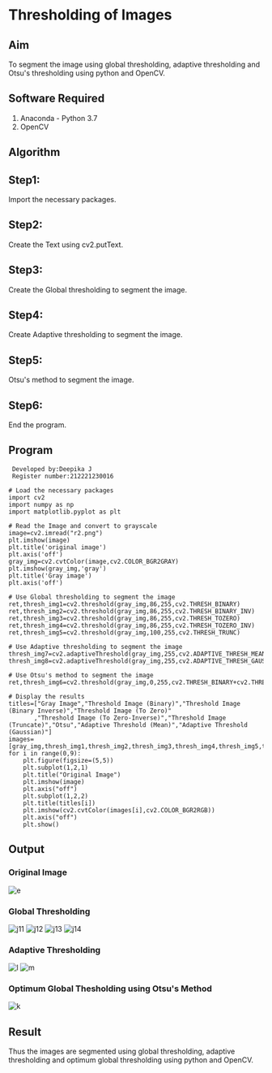# Thresholding of Images
## Aim
To segment the image using global thresholding, adaptive thresholding and Otsu's thresholding using python and OpenCV.

## Software Required
1. Anaconda - Python 3.7
2. OpenCV

## Algorithm
## Step1:
Import the necessary packages.

## Step2:
Create the Text using cv2.putText.

## Step3:
Create the Global thresholding to segment the image.

## Step4:
Create Adaptive thresholding to segment the image.

## Step5:
Otsu's method to segment the image.

## Step6:
End the program.

## Program
~~~
 Developed by:Deepika J
 Register number:212221230016
 ~~~
~~~
# Load the necessary packages
import cv2
import numpy as np
import matplotlib.pyplot as plt

# Read the Image and convert to grayscale
image=cv2.imread("r2.png")
plt.imshow(image)
plt.title('original image')
plt.axis('off')
gray_img=cv2.cvtColor(image,cv2.COLOR_BGR2GRAY)
plt.imshow(gray_img,'gray')
plt.title('Gray image')
plt.axis('off')

# Use Global thresholding to segment the image
ret,thresh_img1=cv2.threshold(gray_img,86,255,cv2.THRESH_BINARY)
ret,thresh_img2=cv2.threshold(gray_img,86,255,cv2.THRESH_BINARY_INV)
ret,thresh_img3=cv2.threshold(gray_img,86,255,cv2.THRESH_TOZERO)
ret,thresh_img4=cv2.threshold(gray_img,86,255,cv2.THRESH_TOZERO_INV)
ret,thresh_img5=cv2.threshold(gray_img,100,255,cv2.THRESH_TRUNC)

# Use Adaptive thresholding to segment the image
thresh_img7=cv2.adaptiveThreshold(gray_img,255,cv2.ADAPTIVE_THRESH_MEAN_C,cv2.THRESH_BINARY,11,2)
thresh_img8=cv2.adaptiveThreshold(gray_img,255,cv2.ADAPTIVE_THRESH_GAUSSIAN_C,cv2.THRESH_BINARY,11,2)

# Use Otsu's method to segment the image 
ret,thresh_img6=cv2.threshold(gray_img,0,255,cv2.THRESH_BINARY+cv2.THRESH_OTSU)

# Display the results
titles=["Gray Image","Threshold Image (Binary)","Threshold Image (Binary Inverse)","Threshold Image (To Zero)"
       ,"Threshold Image (To Zero-Inverse)","Threshold Image (Truncate)","Otsu","Adaptive Threshold (Mean)","Adaptive Threshold (Gaussian)"]
images=[gray_img,thresh_img1,thresh_img2,thresh_img3,thresh_img4,thresh_img5,thresh_img6,thresh_img7,thresh_img8]
for i in range(0,9):
    plt.figure(figsize=(5,5))
    plt.subplot(1,2,1)
    plt.title("Original Image")
    plt.imshow(image)
    plt.axis("off")
    plt.subplot(1,2,2)
    plt.title(titles[i])
    plt.imshow(cv2.cvtColor(images[i],cv2.COLOR_BGR2RGB))
    plt.axis("off")
    plt.show()   
   ~~~
## Output

### Original Image
![e](https://user-images.githubusercontent.com/94747031/235337846-15e2c844-afd6-42c3-9d1d-6ff3434723c4.png)

### Global Thresholding
![j11](https://user-images.githubusercontent.com/94747031/235338243-0802f183-8b5e-4fdb-adde-920181107d53.png)
![j12](https://user-images.githubusercontent.com/94747031/235338246-5a9c3d5b-f035-4f62-96ea-239436639bd0.png)
![j13](https://user-images.githubusercontent.com/94747031/235338250-c44366b2-2d9a-48a8-aa27-1c2b0aade875.png)
![j14](https://user-images.githubusercontent.com/94747031/235338385-7450f8db-98c6-4537-96a2-3c1dc23cdc52.png)

### Adaptive Thresholding
![l](https://user-images.githubusercontent.com/94747031/235337883-84ebccc3-f2a0-4341-a8dc-b240c80a33a5.png)
![m](https://user-images.githubusercontent.com/94747031/235338045-eb28c0e4-3789-47f1-b004-e46f01fa553a.png)
### Optimum Global Thesholding using Otsu's Method
![k](https://user-images.githubusercontent.com/94747031/235337872-3f85a27d-7b58-4e26-ab15-51a8087a0ac5.png)

## Result
Thus the images are segmented using global thresholding, adaptive thresholding and optimum global thresholding using python and OpenCV.
